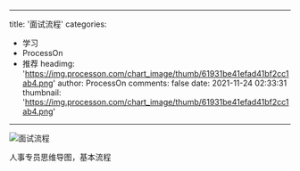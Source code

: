 
---
title: '面试流程'
categories: 
 - 学习
 - ProcessOn
 - 推荐
headimg: 'https://img.processon.com/chart_image/thumb/61931be41efad41bf2cc1ab4.png'
author: ProcessOn
comments: false
date: 2021-11-24 02:33:31
thumbnail: 'https://img.processon.com/chart_image/thumb/61931be41efad41bf2cc1ab4.png'
---

<div>   
<img class="thumb" alt="面试流程" src="https://img.processon.com/chart_image/thumb/61931be41efad41bf2cc1ab4.png" referrerpolicy="no-referrer">
<p>人事专员思维导图，基本流程</p>  
</div>
            